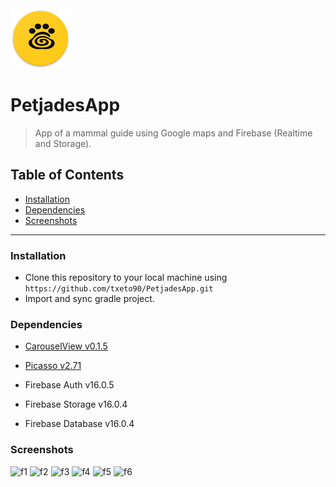 <img src="https://raw.githubusercontent.com/txeto90/PetjadesApp/master/app/src/main/res/drawable/iclauncher.png">

# PetjadesApp

> App of a mammal guide using Google maps and Firebase (Realtime and Storage).

## Table of Contents

- [Installation](#installation)
- [Dependencies](#dependencies)
- [Screenshots](#screenshots)

---

### Installation

- Clone this repository to your local machine using `https://github.com/txeto90/PetjadesApp.git`
- Import and sync gradle project.

### Dependencies
- <a href="https://github.com/sayyam/carouselview">CarouselView v0.1.5</a>

- <a href="https://square.github.io/picasso/">Picasso v2.71</a>

- Firebase Auth v16.0.5

- Firebase Storage v16.0.4

- Firebase Database v16.0.4

### Screenshots
<img src="https://i.ibb.co/F6rscKF/f1.png" width="250px" alt="f1" />      <img src="https://i.ibb.co/Kr2Bh2D/f2.png" width="250px" alt="f2" />
<img src="https://i.ibb.co/sqJ5PP8/f3.png" width="250px" alt="f3" />      <img src="https://i.ibb.co/pQHvLSm/f4.png" width="250px" alt="f4" />
<img src="https://i.ibb.co/Sm4VbTZ/f5.png" width="250px" alt="f5" />      <img src="https://i.ibb.co/chfTwLY/f6.png" width="250px" alt="f6" />


